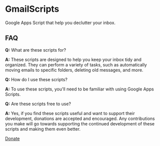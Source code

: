 # GmailScripts
Google Apps Script that help you declutter your inbox.

## FAQ

**Q:** What are these scripts for?

**A:** These scripts are designed to help you keep your inbox tidy and organized. They can perform a variety of tasks, such as automatically moving emails to specific folders, deleting old messages, and more.

**Q:** How do I use these scripts?

**A:** To use these scripts, you'll need to be familiar with using Google Apps Scripts.

**Q:** Are these scripts free to use?

**A:** Yes, if you find these scripts useful and want to support their development, donations are accepted and encouraged. Any contributions you make will go towards supporting the continued development of these scripts and making them even better.

[Donate](https://mpago.la/26yEuev)

